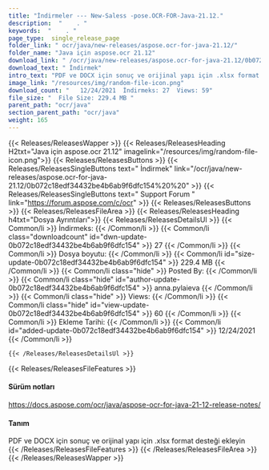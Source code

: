 ```yaml
---
title: "İndirmeler --- New-Saless -pose.OCR-FOR-Java-21.12." 
description:  "    . " 
keywords:  "    . " 
page_type:  single_release_page
folder_link: " ocr/java/new-releases/aspose.ocr-for-java-21.12/"
folder_name: "Java için aspose.ocr 21.12"
download_link: " /ocr/java/new-releases/aspose.ocr-for-java-21.12/0b072c18edf34432be4b6ab9f6dfc154"
download_text: " İndirmek"
intro_text: "PDF ve DOCX için sonuç ve orijinal yapı için .xlsx format desteği ekleyin"
image_link: "/resources/img/random-file-icon.png"
download_count: "   12/24/2021  İndirmeks: 27  Views: 59"
file_size: "  File Size: 229.4 MB "
parent_path: "ocr/java"
section_parent_path: "ocr/java"
weight: 165
---
```


{{< Releases/ReleasesWapper >}}
  {{< Releases/ReleasesHeading H2txt="Java için aspose.ocr 21.12" imagelink="/resources/img/random-file-icon.png">}}
  {{< Releases/ReleasesButtons >}}
    {{< Releases/ReleasesSingleButtons text=" İndirmek" link="/ocr/java/new-releases/aspose.ocr-for-java-21.12/0b072c18edf34432be4b6ab9f6dfc154%20%20" >}}
    {{< Releases/ReleasesSingleButtons text=" Support Forum " link="https://forum.aspose.com/c/ocr" >}}
  {{< Releases/ReleasesButtons >}}
  {{< Releases/ReleasesFileArea >}}
    {{< Releases/ReleasesHeading h4txt="Dosya Ayrıntıları">}}
    {{< Releases/ReleasesDetailsUl >}}
            {{< Common/li  >}} İndirmeks: {{< /Common/li >}} 
      {{< Common/li class="downloadcount" id="dwn-update-0b072c18edf34432be4b6ab9f6dfc154" >}} 27 {{< /Common/li >}} 
      {{< Common/li  >}} Dosya boyutu: {{< /Common/li >}} 
      {{< Common/li id="size-update-0b072c18edf34432be4b6ab9f6dfc154" >}} 229.4 MB {{< /Common/li >}} 
      {{< Common/li  class="hide" >}} Posted By: {{< /Common/li >}} 
      {{< Common/li class="hide" id="author-update-0b072c18edf34432be4b6ab9f6dfc154" >}} anna.pylaieva {{< /Common/li >}} 
      {{< Common/li class="hide"  >}} Views: {{< /Common/li >}} 
      {{< Common/li class="hide" id="view-update-0b072c18edf34432be4b6ab9f6dfc154" >}} 60 {{< /Common/li >}} 
      {{< Common/li  >}} Ekleme Tarihi: {{< /Common/li >}} 
      {{< Common/li id="added-update-0b072c18edf34432be4b6ab9f6dfc154" >}} 12/24/2021 {{< /Common/li >}} 

    {{< /Releases/ReleasesDetailsUl >}}

  {{< Releases/ReleasesFileFeatures >}}
      <h4>Sürüm notları</h4><div><a href="https://docs.aspose.com/ocr/java/aspose-ocr-for-java-21-12-release-notes/">https://docs.aspose.com/ocr/java/aspose-ocr-for-java-21-12-release-notes/</a></div><h4>Tanım</h4><div class="HTMLDescription">PDF ve DOCX için sonuç ve orijinal yapı için .xlsx format desteği ekleyin</div>
  {{< /Releases/ReleasesFileFeatures >}}
 {{< /Releases/ReleasesFileArea >}}
{{< /Releases/ReleasesWapper >}}


